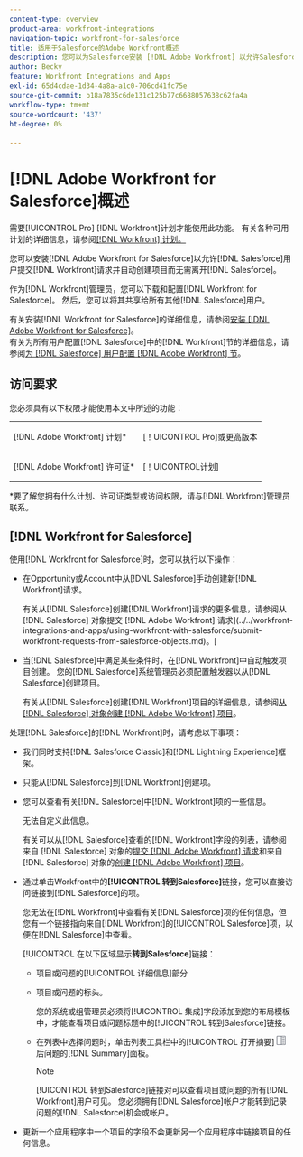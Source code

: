 ```yaml
---
content-type: overview
product-area: workfront-integrations
navigation-topic: workfront-for-salesforce
title: 适用于Salesforce的Adobe Workfront概述
description: 您可以为Salesforce安装 [!DNL Adobe Workfront] 以允许Salesforce用户提交 [!DNL Workfront] 请求并自动创建项目，而无需离开Salesforce。
author: Becky
feature: Workfront Integrations and Apps
exl-id: 65d4cdae-1d34-4a8a-a1c0-706cd41fc75e
source-git-commit: b18a7835c6de131c125b77c6688057638c62fa4a
workflow-type: tm+mt
source-wordcount: '437'
ht-degree: 0%

---
```


# [!DNL Adobe Workfront for Salesforce]概述

需要[!UICONTROL Pro] [!DNL Workfront]计划才能使用此功能。 有关各种可用计划的详细信息，请参阅[[!DNL Workfront] 计划。](https://business.adobe.com/products/workfront/pricing.html)

您可以安装[!DNL Adobe Workfront for Salesforce]以允许[!DNL Salesforce]用户提交[!DNL Workfront]请求并自动创建项目而无需离开[!DNL Salesforce]。

作为[!DNL Workfront]管理员，您可以下载和配置[!DNL Workfront for Salesforce]。 然后，您可以将其共享给所有其他[!DNL Salesforce]用户。

有关安装[!DNL Workfront for Salesforce]的详细信息，请参阅[安装 [!DNL Adobe Workfront for Salesforce]](../../workfront-integrations-and-apps/using-workfront-with-salesforce/install-workfront-for-salesforce.md)。\
有关为所有用户配置[!DNL Salesforce]中的[!DNL Workfront]节的详细信息，请参阅[为 [!DNL Salesforce] 用户配置 [!DNL Adobe Workfront] 节](../../workfront-integrations-and-apps/using-workfront-with-salesforce/configure-wf-section-for-salesforce-users.md)。

## 访问要求

您必须具有以下权限才能使用本文中所述的功能：

<table style="table-layout:auto"> 
 <col> 
 <col> 
 <tbody> 
  <tr> 
   <td role="rowheader">[!DNL Adobe Workfront] 计划*</td> 
   <td> <p>[！UICONTROL Pro]或更高版本</p> </td> 
  </tr> 
  <tr> 
   <td role="rowheader">[!DNL Adobe Workfront] 许可证*</td> 
   <td> <p>[！UICONTROL计划]</p> </td> 
  </tr> 
 </tbody> 
</table>

&#42;要了解您拥有什么计划、许可证类型或访问权限，请与[!DNL Workfront]管理员联系。

## [!DNL Workfront for Salesforce]

使用[!DNL Workfront for Salesforce]时，您可以执行以下操作：

* 在Opportunity或Account中从[!DNL Salesforce]手动创建新[!DNL Workfront]请求。

  有关从[!DNL Salesforce]创建[!DNL Workfront]请求的更多信息，请参阅从 [!DNL Salesforce] 对象提交 [!DNL Adobe Workfront] 请求](../../workfront-integrations-and-apps/using-workfront-with-salesforce/submit-workfront-requests-from-salesforce-objects.md)。[

* 当[!DNL Salesforce]中满足某些条件时，在[!DNL Workfront]中自动触发项目创建。 您的[!DNL Salesforce]系统管理员必须配置触发器以从[!DNL Salesforce]创建项目。

  有关从[!DNL Salesforce]创建[!DNL Workfront]项目的详细信息，请参阅[从 [!DNL Salesforce] 对象创建 [!DNL Adobe Workfront] 项目](../../workfront-integrations-and-apps/using-workfront-with-salesforce/create-wf-projects-from-salesforce-objects.md)。

处理[!DNL Salesforce]的[!DNL Workfront]时，请考虑以下事项：

* 我们同时支持[!DNL Salesforce Classic]和[!DNL Lightning Experience]框架。
* 只能从[!DNL Salesforce]到[!DNL Workfront]创建项。
* 您可以查看有关[!DNL Salesforce]中[!DNL Workfront]项的一些信息。

  无法自定义此信息。

  有关可以从[!DNL Salesforce]查看的[!DNL Workfront]字段的列表，请参阅来自 [!DNL Salesforce] 对象的[提交 [!DNL Adobe Workfront] 请求](../../workfront-integrations-and-apps/using-workfront-with-salesforce/submit-workfront-requests-from-salesforce-objects.md)和来自 [!DNL Salesforce] 对象的[创建 [!DNL Adobe Workfront] 项目](../../workfront-integrations-and-apps/using-workfront-with-salesforce/create-wf-projects-from-salesforce-objects.md)。

* 通过单击Workfront中的&#x200B;**[!UICONTROL 转到Salesforce]**&#x200B;链接，您可以直接访问链接到[!DNL Salesforce]的项。

  您无法在[!DNL Workfront]中查看有关[!DNL Salesforce]项的任何信息，但您有一个链接指向来自[!DNL Workfront]的[!UICONTROL Salesforce]项，以便在[!DNL Salesforce]中查看。

  [!UICONTROL 在以下区域显示&#x200B;**转到Salesforce**]&#x200B;链接：

   * 项目或问题的[!UICONTROL 详细信息]部分
   * 项目或问题的标头。

     您的系统或组管理员必须将[!UICONTROL 集成]字段添加到您的布局模板中，才能查看项目或问题标题中的[!UICONTROL 转到Salesforce]链接。
   * 在列表中选择问题时，单击列表工具栏中的[!UICONTROL 打开摘要] ![摘要面板图标](assets/summary-panel-icon.png)后问题的[!DNL Summary]面板。

     >[!NOTE]
     >
     >[!UICONTROL 转到Salesforce]链接对可以查看项目或问题的所有[!DNL Workfront]用户可见。 您必须拥有[!DNL Salesforce]帐户才能转到记录问题的[!DNL Salesforce]机会或帐户。

* 更新一个应用程序中一个项目的字段不会更新另一个应用程序中链接项目的任何信息。
